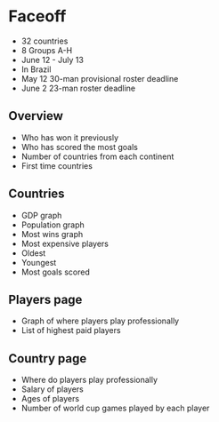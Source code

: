 # Faceoff

* 32 countries
* 8 Groups A-H
* June 12 - July 13
* In Brazil
* May 12 30-man provisional roster deadline
* June 2 23-man roster deadline

## Overview

* Who has won it previously
* Who has scored the most goals
* Number of countries from each continent
* First time countries

## Countries

* GDP graph
* Population graph
* Most wins graph
* Most expensive players
* Oldest
* Youngest
* Most goals scored

## Players page

* Graph of where players play professionally
* List of highest paid players

## Country page

* Where do players play professionally
* Salary of players
* Ages of players
* Number of world cup games played by each player
